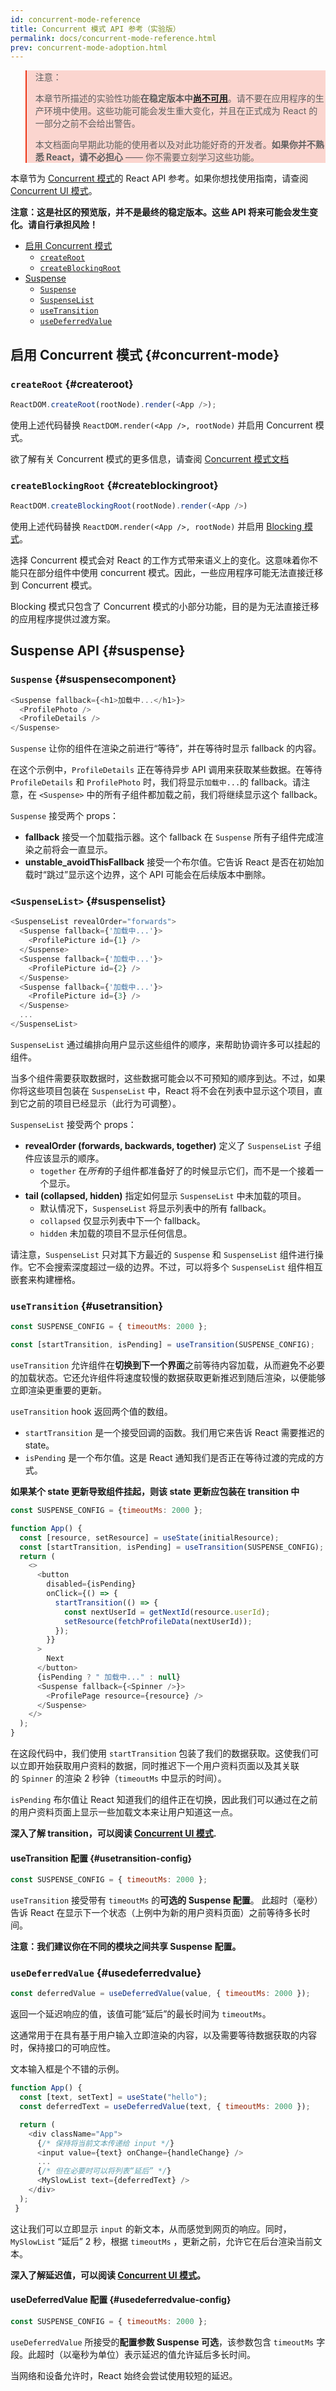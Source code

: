 ```yaml
---
id: concurrent-mode-reference
title: Concurrent 模式 API 参考（实验版）
permalink: docs/concurrent-mode-reference.html
prev: concurrent-mode-adoption.html
---
```


<style>
.scary > blockquote {
  background-color: rgba(237, 51, 21, 0.2);
  border-left-color: #ed3315;
}
</style>

<div class="scary">

>注意：
>
>本章节所描述的实验性功能**在稳定版本中[尚不可用](/docs/concurrent-mode-adoption.html)**。请不要在应用程序的生产环境中使用。这些功能可能会发生重大变化，并且在正式成为 React 的一部分之前不会给出警告。
>
>本文档面向早期此功能的使用者以及对此功能好奇的开发者。**如果你并不熟悉 React，请不必担心** —— 你不需要立刻学习这些功能。

</div>

本章节为 [Concurrent 模式](/docs/concurrent-mode-intro.html)的 React API 参考。如果你想找使用指南，请查阅 [Concurrent UI 模式](/docs/concurrent-mode-patterns.html)。

**注意：这是社区的预览版，并不是最终的稳定版本。这些 API 将来可能会发生变化。请自行承担风险！**

- [启用 Concurrent 模式](#concurrent-mode)
    - [`createRoot`](#createroot)
    - [`createBlockingRoot`](#createblockingroot)
- [Suspense](#suspense)
    - [`Suspense`](#suspensecomponent)
    - [`SuspenseList`](#suspenselist)
    - [`useTransition`](#usetransition)
    - [`useDeferredValue`](#usedeferredvalue)

## 启用 Concurrent 模式 {#concurrent-mode}

### `createRoot` {#createroot}

```js
ReactDOM.createRoot(rootNode).render(<App />);
```

使用上述代码替换 `ReactDOM.render(<App />, rootNode)` 并启用 Concurrent 模式。

欲了解有关 Concurrent 模式的更多信息，请查阅 [Concurrent 模式文档](/docs/concurrent-mode-intro.html)

### `createBlockingRoot` {#createblockingroot}

```js
ReactDOM.createBlockingRoot(rootNode).render(<App />)
```

使用上述代码替换 `ReactDOM.render(<App />, rootNode)` 并启用 [Blocking 模式](/docs/concurrent-mode-adoption.html#migration-step-blocking-mode)。

选择 Concurrent 模式会对 React 的工作方式带来语义上的变化。这意味着你不能只在部分组件中使用 concurrent 模式。因此，一些应用程序可能无法直接迁移到 Concurrent 模式。

Blocking 模式只包含了 Concurrent 模式的小部分功能，目的是为无法直接迁移的应用程序提供过渡方案。

## Suspense API {#suspense}

### `Suspense` {#suspensecomponent}

```js
<Suspense fallback={<h1>加载中...</h1>}>
  <ProfilePhoto />
  <ProfileDetails />
</Suspense>
```

`Suspense` 让你的组件在渲染之前进行“等待”，并在等待时显示 fallback 的内容。

在这个示例中，`ProfileDetails` 正在等待异步 API 调用来获取某些数据。在等待 `ProfileDetails` 和 `ProfilePhoto` 时，我们将显示`加载中...`的 fallback。请注意，在 `<Suspense>` 中的所有子组件都加载之前，我们将继续显示这个 fallback。

`Suspense` 接受两个 props：
* **fallback** 接受一个加载指示器。这个 fallback 在 `Suspense` 所有子组件完成渲染之前将会一直显示。
* **unstable_avoidThisFallback** 接受一个布尔值。它告诉 React 是否在初始加载时“跳过”显示这个边界，这个 API 可能会在后续版本中删除。

### `<SuspenseList>` {#suspenselist}

```js
<SuspenseList revealOrder="forwards">
  <Suspense fallback={'加载中...'}>
    <ProfilePicture id={1} />
  </Suspense>
  <Suspense fallback={'加载中...'}>
    <ProfilePicture id={2} />
  </Suspense>
  <Suspense fallback={'加载中...'}>
    <ProfilePicture id={3} />
  </Suspense>
  ...
</SuspenseList>
```

`SuspenseList` 通过编排向用户显示这些组件的顺序，来帮助协调许多可以挂起的组件。

当多个组件需要获取数据时，这些数据可能会以不可预知的顺序到达。不过，如果你将这些项目包装在 `SuspenseList` 中，React 将不会在列表中显示这个项目，直到它之前的项目已经显示（此行为可调整）。

`SuspenseList` 接受两个 props：
* **revealOrder (forwards, backwards, together)** 定义了 `SuspenseList` 子组件应该显示的顺序。
  * `together` 在*所有*的子组件都准备好了的时候显示它们，而不是一个接着一个显示。
* **tail (collapsed, hidden)** 指定如何显示 `SuspenseList` 中未加载的项目。
    * 默认情况下，`SuspenseList` 将显示列表中的所有 fallback。
    * `collapsed` 仅显示列表中下一个 fallback。
    * `hidden` 未加载的项目不显示任何信息。

请注意，`SuspenseList` 只对其下方最近的 `Suspense` 和 `SuspenseList` 组件进行操作。它不会搜索深度超过一级的边界。不过，可以将多个 `SuspenseList` 组件相互嵌套来构建栅格。

### `useTransition` {#usetransition}

```js
const SUSPENSE_CONFIG = { timeoutMs: 2000 };

const [startTransition, isPending] = useTransition(SUSPENSE_CONFIG);
```

`useTransition` 允许组件在**切换到下一个界面**之前等待内容加载，从而避免不必要的加载状态。它还允许组件将速度较慢的数据获取更新推迟到随后渲染，以便能够立即渲染更重要的更新。

`useTransition` hook 返回两个值的数组。
* `startTransition` 是一个接受回调的函数。我们用它来告诉 React 需要推迟的 state。
* `isPending` 是一个布尔值。这是 React 通知我们是否正在等待过渡的完成的方式。

**如果某个 state 更新导致组件挂起，则该 state 更新应包装在 transition 中**

```js
const SUSPENSE_CONFIG = {timeoutMs: 2000 };

function App() {
  const [resource, setResource] = useState(initialResource);
  const [startTransition, isPending] = useTransition(SUSPENSE_CONFIG);
  return (
    <>
      <button
        disabled={isPending}
        onClick={() => {
          startTransition(() => {
            const nextUserId = getNextId(resource.userId);
            setResource(fetchProfileData(nextUserId));
          });
        }}
      >
        Next
      </button>
      {isPending ? " 加载中..." : null}
      <Suspense fallback={<Spinner />}>
        <ProfilePage resource={resource} />
      </Suspense>
    </>
  );
}
```

在这段代码中，我们使用 `startTransition` 包装了我们的数据获取。这使我们可以立即开始获取用户资料的数据，同时推迟下一个用户资料页面以及其关联的 `Spinner` 的渲染 2 秒钟（`timeoutMs` 中显示的时间）。

`isPending` 布尔值让 React 知道我们的组件正在切换，因此我们可以通过在之前的用户资料页面上显示一些加载文本来让用户知道这一点。

**深入了解 transition，可以阅读 [Concurrent UI 模式](/docs/concurrent-mode-patterns.html#transitions).**

#### useTransition 配置 {#usetransition-config}

```js
const SUSPENSE_CONFIG = { timeoutMs: 2000 };
```

`useTransition` 接受带有 `timeoutMs` 的**可选的 Suspense 配置**。 此超时（毫秒）告诉 React 在显示下一个状态（上例中为新的用户资料页面）之前等待多长时间。

**注意：我们建议你在不同的模块之间共享 Suspense 配置。**


### `useDeferredValue` {#usedeferredvalue}

```js
const deferredValue = useDeferredValue(value, { timeoutMs: 2000 });
```

返回一个延迟响应的值，该值可能“延后”的最长时间为 `timeoutMs`。

这通常用于在具有基于用户输入立即渲染的内容，以及需要等待数据获取的内容时，保持接口的可响应性。

文本输入框是个不错的示例。

```js
function App() {
  const [text, setText] = useState("hello");
  const deferredText = useDeferredValue(text, { timeoutMs: 2000 }); 

  return (
    <div className="App">
      {/* 保持将当前文本传递给 input */}
      <input value={text} onChange={handleChange} />
      ...
      {/* 但在必要时可以将列表“延后” */}
      <MySlowList text={deferredText} />
    </div>
  );
 }
```

这让我们可以立即显示 `input` 的新文本，从而感觉到网页的响应。同时，`MySlowList` “延后” 2 秒，根据 `timeoutMs` ，更新之前，允许它在后台渲染当前文本。

**深入了解延迟值，可以阅读 [Concurrent UI 模式](/docs/concurrent-mode-patterns.html#deferring-a-value)。**

#### useDeferredValue 配置 {#usedeferredvalue-config}

```js
const SUSPENSE_CONFIG = { timeoutMs: 2000 };
```

`useDeferredValue` 所接受的**配置参数 Suspense 可选**，该参数包含 `timeoutMs` 字段。此超时（以毫秒为单位）表示延迟的值允许延后多长时间。

当网络和设备允许时，React 始终会尝试使用较短的延迟。
